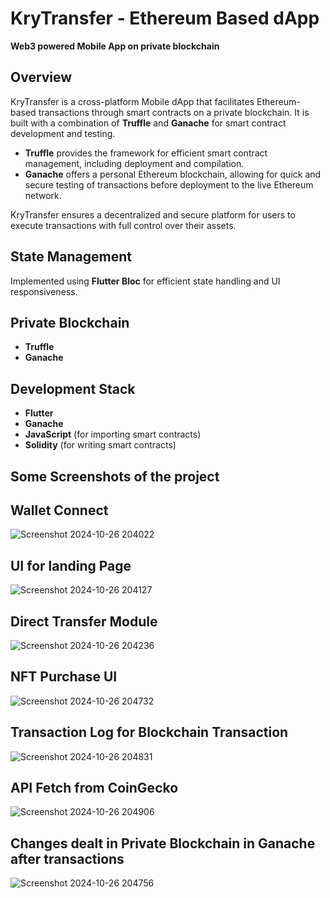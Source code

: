 # KryTransfer - Ethereum Based dApp
**Web3 powered Mobile App on private blockchain**

## Overview
KryTransfer is a cross-platform Mobile dApp that facilitates Ethereum-based transactions through smart contracts on a private blockchain. It is built with a combination of **Truffle** and **Ganache** for smart contract development and testing. 

- **Truffle** provides the framework for efficient smart contract management, including deployment and compilation.
- **Ganache** offers a personal Ethereum blockchain, allowing for quick and secure testing of transactions before deployment to the live Ethereum network.

KryTransfer ensures a decentralized and secure platform for users to execute transactions with full control over their assets.

## State Management
Implemented using **Flutter Bloc** for efficient state handling and UI responsiveness.

## Private Blockchain
- **Truffle** 
- **Ganache**

## Development Stack
- **Flutter**
- **Ganache**
- **JavaScript** (for importing smart contracts)
- **Solidity** (for writing smart contracts)

## Some Screenshots of the project
## Wallet Connect
![Screenshot 2024-10-26 204022](https://github.com/user-attachments/assets/42d9e817-17e0-4a37-9249-db14710978cb)

## UI for landing Page
![Screenshot 2024-10-26 204127](https://github.com/user-attachments/assets/f383cc33-624f-4cb2-88bd-7e046cad32d0)

## Direct Transfer Module
![Screenshot 2024-10-26 204236](https://github.com/user-attachments/assets/189a676c-c157-44ee-b76d-e97db553a90c)

## NFT Purchase UI
![Screenshot 2024-10-26 204732](https://github.com/user-attachments/assets/e907a32c-06f2-46ba-bdf6-0d66d2ccb4d7)

## Transaction Log for Blockchain Transaction
![Screenshot 2024-10-26 204831](https://github.com/user-attachments/assets/11165c39-f4ba-4757-a512-d3e83a174a66)

## API Fetch from CoinGecko
![Screenshot 2024-10-26 204906](https://github.com/user-attachments/assets/0467c6c9-1c3b-45b6-b559-659dba59c12b)


## Changes dealt in Private Blockchain in Ganache after transactions
![Screenshot 2024-10-26 204756](https://github.com/user-attachments/assets/57f4c520-abe6-460a-a233-2a83131c5c4f)


